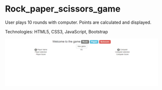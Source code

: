 # Rock_paper_scissors_game

User plays 10 rounds with computer. Points are calculated and displayed.

Technologies: HTML5, CSS3, JavaScript, Bootstrap

![](game.gif)
